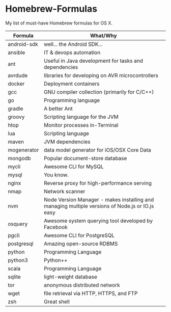 # Homebrew-Formulas
My list of must-have Homebrew formulas for OS X.

Formula     | What/Why
------------|---------
android-sdk | well... the Android SDK...
ansible     | IT & devops automation
ant         | Useful in Java development for tasks and dependencies
avrdude     | libraries for developing on AVR microcontrollers
docker      | Deployment containers
gcc         | GNU compiler collection (primarily for C/C++)
go          | Programming language
gradle      | A better Ant
groovy      | Scripting language for the JVM
htop        | Monitor processes in-Terminal
lua         | Scripting language
maven       | JVM dependencies
mogenerator | data model generator for iOS/OSX Core Data
mongodb     | Popular document-store database
mycli       | Awesome CLI for MySQL
mysql       | You know.
nginx       | Reverse proxy for high-performance serving
nmap        | Network scanner
nvm         | Node Version Manager - makes installing and managing multiple versions of Node.js or IO.js easy
osquery     | Awesome system querying tool developed by Facebook
pgcli       | Awesome CLI for PostgreSQL
postgresql  | Amazing open-source RDBMS
python      | Programming Language
python3     | Python++
scala       | Programming Language
sqlite      | light-weight database
tor         | anonymous distributed network
wget        | file retrieval via HTTP, HTTPS, and FTP
zsh         | Great shell
